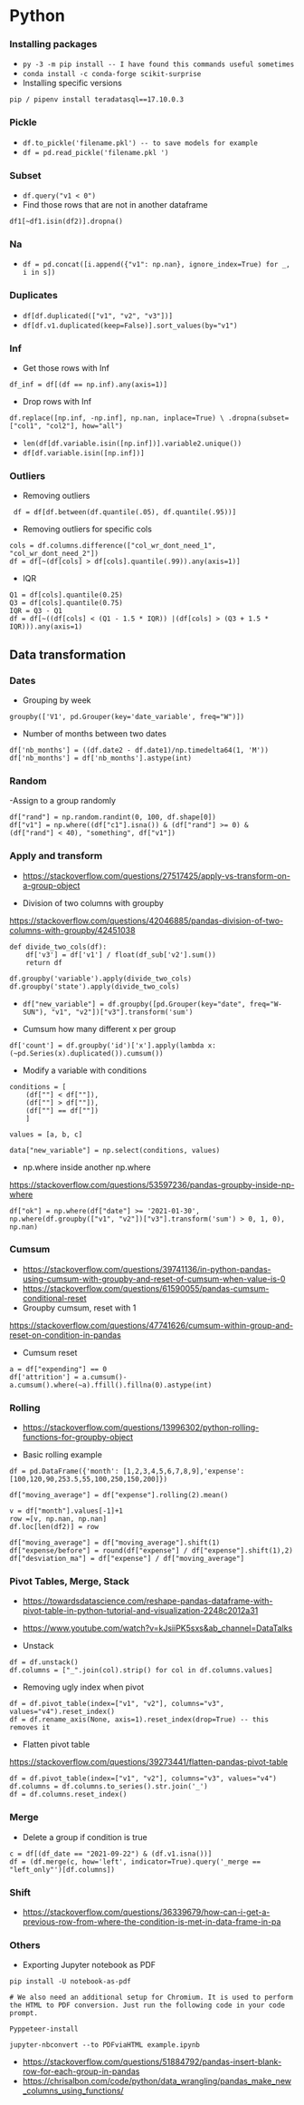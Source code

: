 # Python #

### Installing packages


- ```py -3 -m pip install -- I have found this commands useful sometimes```
- ```conda install -c conda-forge scikit-surprise```
- Installing specific versions

```pip / pipenv install teradatasql==17.10.0.3```

### Pickle 

- ```df.to_pickle('filename.pkl') -- to save models for example```
- ```df = pd.read_pickle('filename.pkl ') ```

### Subset

- ```df.query("v1 < 0")```
- Find those rows that are not in another dataframe

```df1[~df1.isin(df2)].dropna()```

### Na

- ```df = pd.concat([i.append({"v1": np.nan}, ignore_index=True) for _, i in s])```

### Duplicates

- ```df[df.duplicated(["v1", "v2", "v3"])]```
- ```df[df.v1.duplicated(keep=False)].sort_values(by="v1")```

### Inf

- Get those rows with Inf

```df_inf = df[(df == np.inf).any(axis=1)]```

- Drop rows with Inf

```df.replace([np.inf, -np.inf], np.nan, inplace=True) \ .dropna(subset=["col1", "col2"], how="all")```

- ```len(df[df.variable.isin([np.inf])].variable2.unique()) ```
- ```df[df.variable.isin([np.inf])]```

### Outliers

- Removing outliers

``` df = df[df.between(df.quantile(.05), df.quantile(.95))]```

- Removing outliers for specific cols

```
cols = df.columns.difference(["col_wr_dont_need_1", "col_wr_dont_need_2"]) 
df = df[~(df[cols] > df[cols].quantile(.99)).any(axis=1)]
```

- IQR

```
Q1 = df[cols].quantile(0.25)
Q3 = df[cols].quantile(0.75)
IQR = Q3 - Q1
df = df[~((df[cols] < (Q1 - 1.5 * IQR)) |(df[cols] > (Q3 + 1.5 * IQR))).any(axis=1)
```

## Data transformation

### Dates

- Grouping by week

```groupby(['V1', pd.Grouper(key='date_variable', freq="W")])```

- Number of months between two dates

```
df['nb_months'] = ((df.date2 - df.date1)/np.timedelta64(1, 'M'))
df['nb_months'] = df['nb_months'].astype(int)
```

### Random

-Assign to a group randomly

```
df["rand"] = np.random.randint(0, 100, df.shape[0])
df["v1"] = np.where((df["c1"].isna()) & (df["rand"] >= 0) & (df["rand"] < 40), "something", df["v1"])
```

### Apply and transform

- https://stackoverflow.com/questions/27517425/apply-vs-transform-on-a-group-object

- Division of two columns with groupby

https://stackoverflow.com/questions/42046885/pandas-division-of-two-columns-with-groupby/42451038

```
def divide_two_cols(df):
    df['v3'] = df['v1'] / float(df_sub['v2'].sum())
    return df
    
df.groupby('variable').apply(divide_two_cols)  
df.groupby('state').apply(divide_two_cols)
```

- ```df["new_variable"] = df.groupby([pd.Grouper(key="date", freq="W-SUN"), "v1", "v2"])["v3"].transform('sum')```

- Cumsum how many different x per group 

```df['count'] = df.groupby('id')['x'].apply(lambda x: (~pd.Series(x).duplicated()).cumsum())``` 

-  Modify a variable with conditions

```
conditions = [
    (df[""] < df[""]),
    (df[""] > df[""]),
    (df[""] == df[""])
    ]
    
values = [a, b, c] 

data["new_variable"] = np.select(conditions, values)
```

- np.where inside another np.where
 
https://stackoverflow.com/questions/53597236/pandas-groupby-inside-np-where

```df["ok"] = np.where(df["date"] >= '2021-01-30', np.where(df.groupby(["v1", "v2"])["v3"].transform('sum') > 0, 1, 0), np.nan)```

### Cumsum

- https://stackoverflow.com/questions/39741136/in-python-pandas-using-cumsum-with-groupby-and-reset-of-cumsum-when-value-is-0
- https://stackoverflow.com/questions/61590055/pandas-cumsum-conditional-reset 
- Groupby cumsum, reset with 1

https://stackoverflow.com/questions/47741626/cumsum-within-group-and-reset-on-condition-in-pandas  

- Cumsum reset

```
a = df["expending"] == 0
df['attrition'] = a.cumsum()-a.cumsum().where(~a).ffill().fillna(0).astype(int)
```

### Rolling

- https://stackoverflow.com/questions/13996302/python-rolling-functions-for-groupby-object

- Basic rolling example

```
df = pd.DataFrame({'month': [1,2,3,4,5,6,7,8,9],'expense': [100,120,90,253.5,55,100,250,150,200]})

df["moving_average"] = df["expense"].rolling(2).mean()

v = df["month"].values[-1]+1
row =[v, np.nan, np.nan]
df.loc[len(df2)] = row

df["moving_average"] = df["moving_average"].shift(1)
df["expense/before"] = round(df["expense"] / df["expense"].shift(1),2)
df["desviation_ma"] = df["expense"] / df["moving_average"]
```

### Pivot Tables, Merge, Stack

- https://towardsdatascience.com/reshape-pandas-dataframe-with-pivot-table-in-python-tutorial-and-visualization-2248c2012a31

- https://www.youtube.com/watch?v=kJsiiPK5sxs&ab_channel=DataTalks

- Unstack

```
df = df.unstack()
df.columns = ["_".join(col).strip() for col in df.columns.values]
```

- Removing ugly index when pivot

```
df = df.pivot_table(index=["v1", "v2"], columns="v3", values="v4").reset_index()
df = df.rename_axis(None, axis=1).reset_index(drop=True) -- this removes it
```

- Flatten pivot table 

https://stackoverflow.com/questions/39273441/flatten-pandas-pivot-table

```
df = df.pivot_table(index=["v1", "v2"], columns="v3", values="v4")
df.columns = df.columns.to_series().str.join('_')
df = df.columns.reset_index()
```

### Merge

- Delete a group if condition is true

```
c = df[(df_date == "2021-09-22") & (df.v1.isna())]
df = (df.merge(c, how='left', indicator=True).query('_merge == "left_only"')[df.columns])
```

### Shift

- https://stackoverflow.com/questions/36339679/how-can-i-get-a-previous-row-from-where-the-condition-is-met-in-data-frame-in-pa

### Others ###

- Exporting Jupyter notebook as PDF

```
pip install -U notebook-as-pdf

# We also need an additional setup for Chromium. It is used to perform the HTML to PDF conversion. Just run the following code in your code prompt.

Pyppeteer-install

jupyter-nbconvert --to PDFviaHTML example.ipynb
```
- https://stackoverflow.com/questions/51884792/pandas-insert-blank-row-for-each-group-in-pandas
- https://chrisalbon.com/code/python/data_wrangling/pandas_make_new_columns_using_functions/ 


